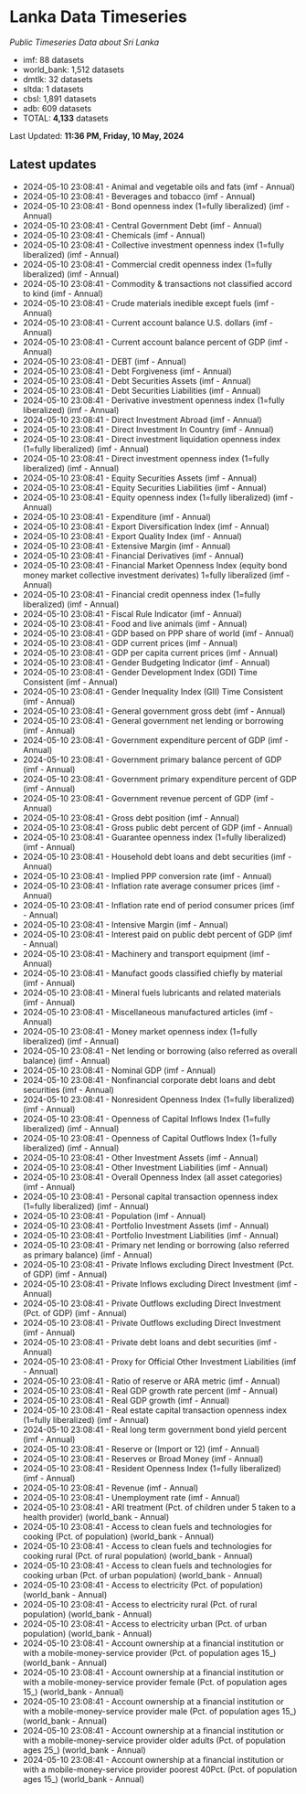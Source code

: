 # Lanka Data Timeseries
*Public Timeseries Data about Sri Lanka*

* imf: 88 datasets
* world_bank: 1,512 datasets
* dmtlk: 32 datasets
* sltda: 1 datasets
* cbsl: 1,891 datasets
* adb: 609 datasets
* TOTAL: **4,133** datasets

Last Updated: **11:36 PM, Friday, 10 May, 2024**

## Latest updates

* 2024-05-10 23:08:41 - Animal and vegetable oils and fats (imf - Annual)
* 2024-05-10 23:08:41 - Beverages and tobacco (imf - Annual)
* 2024-05-10 23:08:41 - Bond openness index (1=fully liberalized) (imf - Annual)
* 2024-05-10 23:08:41 - Central Government Debt (imf - Annual)
* 2024-05-10 23:08:41 - Chemicals (imf - Annual)
* 2024-05-10 23:08:41 - Collective investment openness index (1=fully liberalized) (imf - Annual)
* 2024-05-10 23:08:41 - Commercial credit openness index (1=fully liberalized) (imf - Annual)
* 2024-05-10 23:08:41 - Commodity & transactions not classified accord to kind (imf - Annual)
* 2024-05-10 23:08:41 - Crude materials inedible except fuels (imf - Annual)
* 2024-05-10 23:08:41 - Current account balance U.S. dollars (imf - Annual)
* 2024-05-10 23:08:41 - Current account balance percent of GDP (imf - Annual)
* 2024-05-10 23:08:41 - DEBT (imf - Annual)
* 2024-05-10 23:08:41 - Debt Forgiveness (imf - Annual)
* 2024-05-10 23:08:41 - Debt Securities Assets (imf - Annual)
* 2024-05-10 23:08:41 - Debt Securities Liabilities (imf - Annual)
* 2024-05-10 23:08:41 - Derivative investment openness index (1=fully liberalized) (imf - Annual)
* 2024-05-10 23:08:41 - Direct Investment Abroad (imf - Annual)
* 2024-05-10 23:08:41 - Direct Investment In Country (imf - Annual)
* 2024-05-10 23:08:41 - Direct investment liquidation openness index (1=fully liberalized) (imf - Annual)
* 2024-05-10 23:08:41 - Direct investment openness index (1=fully liberalized) (imf - Annual)
* 2024-05-10 23:08:41 - Equity Securities Assets (imf - Annual)
* 2024-05-10 23:08:41 - Equity Securities Liabilities (imf - Annual)
* 2024-05-10 23:08:41 - Equity openness index (1=fully liberalized) (imf - Annual)
* 2024-05-10 23:08:41 - Expenditure (imf - Annual)
* 2024-05-10 23:08:41 - Export Diversification Index (imf - Annual)
* 2024-05-10 23:08:41 - Export Quality Index (imf - Annual)
* 2024-05-10 23:08:41 - Extensive Margin (imf - Annual)
* 2024-05-10 23:08:41 - Financial Derivatives (imf - Annual)
* 2024-05-10 23:08:41 - Financial Market Openness Index (equity bond money market collective investment derivates) 1=fully liberalized (imf - Annual)
* 2024-05-10 23:08:41 - Financial credit openness index (1=fully liberalized) (imf - Annual)
* 2024-05-10 23:08:41 - Fiscal Rule Indicator (imf - Annual)
* 2024-05-10 23:08:41 - Food and live animals (imf - Annual)
* 2024-05-10 23:08:41 - GDP based on PPP share of world (imf - Annual)
* 2024-05-10 23:08:41 - GDP current prices (imf - Annual)
* 2024-05-10 23:08:41 - GDP per capita current prices (imf - Annual)
* 2024-05-10 23:08:41 - Gender Budgeting Indicator (imf - Annual)
* 2024-05-10 23:08:41 - Gender Development Index (GDI) Time Consistent (imf - Annual)
* 2024-05-10 23:08:41 - Gender Inequality Index (GII) Time Consistent (imf - Annual)
* 2024-05-10 23:08:41 - General government gross debt (imf - Annual)
* 2024-05-10 23:08:41 - General government net lending or borrowing (imf - Annual)
* 2024-05-10 23:08:41 - Government expenditure percent of GDP (imf - Annual)
* 2024-05-10 23:08:41 - Government primary balance percent of GDP (imf - Annual)
* 2024-05-10 23:08:41 - Government primary expenditure percent of GDP (imf - Annual)
* 2024-05-10 23:08:41 - Government revenue percent of GDP (imf - Annual)
* 2024-05-10 23:08:41 - Gross debt position (imf - Annual)
* 2024-05-10 23:08:41 - Gross public debt percent of GDP (imf - Annual)
* 2024-05-10 23:08:41 - Guarantee openness index (1=fully liberalized) (imf - Annual)
* 2024-05-10 23:08:41 - Household debt loans and debt securities (imf - Annual)
* 2024-05-10 23:08:41 - Implied PPP conversion rate (imf - Annual)
* 2024-05-10 23:08:41 - Inflation rate average consumer prices (imf - Annual)
* 2024-05-10 23:08:41 - Inflation rate end of period consumer prices (imf - Annual)
* 2024-05-10 23:08:41 - Intensive Margin (imf - Annual)
* 2024-05-10 23:08:41 - Interest paid on public debt percent of GDP (imf - Annual)
* 2024-05-10 23:08:41 - Machinery and transport equipment (imf - Annual)
* 2024-05-10 23:08:41 - Manufact goods classified chiefly by material (imf - Annual)
* 2024-05-10 23:08:41 - Mineral fuels lubricants and related materials (imf - Annual)
* 2024-05-10 23:08:41 - Miscellaneous manufactured articles (imf - Annual)
* 2024-05-10 23:08:41 - Money market openness index (1=fully liberalized) (imf - Annual)
* 2024-05-10 23:08:41 - Net lending or borrowing (also referred as overall balance) (imf - Annual)
* 2024-05-10 23:08:41 - Nominal GDP (imf - Annual)
* 2024-05-10 23:08:41 - Nonfinancial corporate debt loans and debt securities (imf - Annual)
* 2024-05-10 23:08:41 - Nonresident Openness Index (1=fully liberalized) (imf - Annual)
* 2024-05-10 23:08:41 - Openness of Capital Inflows Index (1=fully liberalized) (imf - Annual)
* 2024-05-10 23:08:41 - Openness of Capital Outflows Index (1=fully liberalized) (imf - Annual)
* 2024-05-10 23:08:41 - Other Investment Assets (imf - Annual)
* 2024-05-10 23:08:41 - Other Investment Liabilities (imf - Annual)
* 2024-05-10 23:08:41 - Overall Openness Index (all asset categories) (imf - Annual)
* 2024-05-10 23:08:41 - Personal capital transaction openness index (1=fully liberalized) (imf - Annual)
* 2024-05-10 23:08:41 - Population (imf - Annual)
* 2024-05-10 23:08:41 - Portfolio Investment Assets (imf - Annual)
* 2024-05-10 23:08:41 - Portfolio Investment Liabilities (imf - Annual)
* 2024-05-10 23:08:41 - Primary net lending or borrowing (also referred as primary balance) (imf - Annual)
* 2024-05-10 23:08:41 - Private Inflows excluding Direct Investment (Pct. of GDP) (imf - Annual)
* 2024-05-10 23:08:41 - Private Inflows excluding Direct Investment (imf - Annual)
* 2024-05-10 23:08:41 - Private Outflows excluding Direct Investment (Pct. of GDP) (imf - Annual)
* 2024-05-10 23:08:41 - Private Outflows excluding Direct Investment (imf - Annual)
* 2024-05-10 23:08:41 - Private debt loans and debt securities (imf - Annual)
* 2024-05-10 23:08:41 - Proxy for Official Other Investment Liabilities (imf - Annual)
* 2024-05-10 23:08:41 - Ratio of reserve or ARA metric (imf - Annual)
* 2024-05-10 23:08:41 - Real GDP growth rate percent (imf - Annual)
* 2024-05-10 23:08:41 - Real GDP growth (imf - Annual)
* 2024-05-10 23:08:41 - Real estate capital transaction openness index (1=fully liberalized) (imf - Annual)
* 2024-05-10 23:08:41 - Real long term government bond yield percent (imf - Annual)
* 2024-05-10 23:08:41 - Reserve or (Import or 12) (imf - Annual)
* 2024-05-10 23:08:41 - Reserves or Broad Money (imf - Annual)
* 2024-05-10 23:08:41 - Resident Openness Index (1=fully liberalized) (imf - Annual)
* 2024-05-10 23:08:41 - Revenue (imf - Annual)
* 2024-05-10 23:08:41 - Unemployment rate (imf - Annual)
* 2024-05-10 23:08:41 - ARI treatment (Pct. of children under 5 taken to a health provider) (world_bank - Annual)
* 2024-05-10 23:08:41 - Access to clean fuels and technologies for cooking (Pct. of population) (world_bank - Annual)
* 2024-05-10 23:08:41 - Access to clean fuels and technologies for cooking rural (Pct. of rural population) (world_bank - Annual)
* 2024-05-10 23:08:41 - Access to clean fuels and technologies for cooking urban (Pct. of urban population) (world_bank - Annual)
* 2024-05-10 23:08:41 - Access to electricity (Pct. of population) (world_bank - Annual)
* 2024-05-10 23:08:41 - Access to electricity rural (Pct. of rural population) (world_bank - Annual)
* 2024-05-10 23:08:41 - Access to electricity urban (Pct. of urban population) (world_bank - Annual)
* 2024-05-10 23:08:41 - Account ownership at a financial institution or with a mobile-money-service provider (Pct. of population ages 15_) (world_bank - Annual)
* 2024-05-10 23:08:41 - Account ownership at a financial institution or with a mobile-money-service provider female (Pct. of population ages 15_) (world_bank - Annual)
* 2024-05-10 23:08:41 - Account ownership at a financial institution or with a mobile-money-service provider male (Pct. of population ages 15_) (world_bank - Annual)
* 2024-05-10 23:08:41 - Account ownership at a financial institution or with a mobile-money-service provider older adults (Pct. of population ages 25_) (world_bank - Annual)
* 2024-05-10 23:08:41 - Account ownership at a financial institution or with a mobile-money-service provider poorest 40Pct. (Pct. of population ages 15_) (world_bank - Annual)